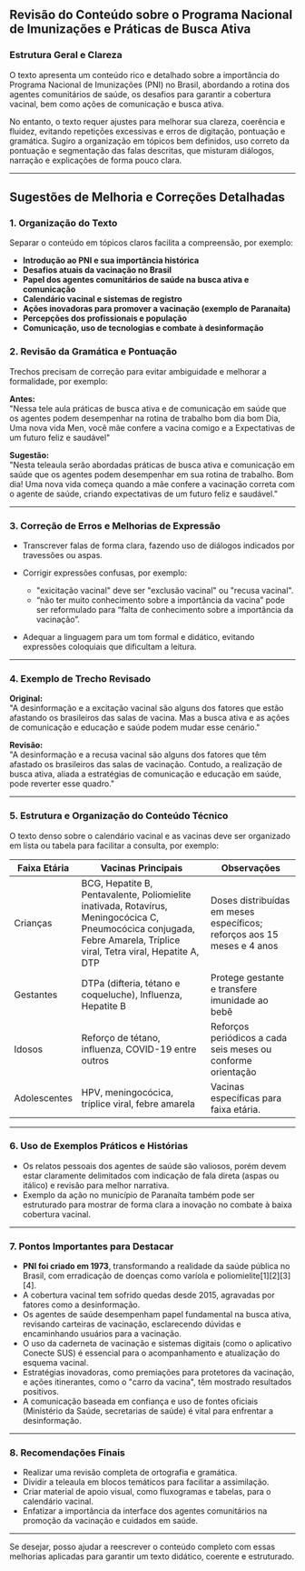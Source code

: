 ## Revisão do Conteúdo sobre o Programa Nacional de Imunizações e Práticas de Busca Ativa

### Estrutura Geral e Clareza

O texto apresenta um conteúdo rico e detalhado sobre a importância do Programa Nacional de Imunizações (PNI) no Brasil, abordando a rotina dos agentes comunitários de saúde, os desafios para garantir a cobertura vacinal, bem como ações de comunicação e busca ativa.

No entanto, o texto requer ajustes para melhorar sua clareza, coerência e fluidez, evitando repetições excessivas e erros de digitação, pontuação e gramática. Sugiro a organização em tópicos bem definidos, uso correto da pontuação e segmentação das falas descritas, que misturam diálogos, narração e explicações de forma pouco clara.

---

## Sugestões de Melhoria e Correções Detalhadas

### 1. Organização do Texto

Separar o conteúdo em tópicos claros facilita a compreensão, por exemplo:

- **Introdução ao PNI e sua importância histórica**
- **Desafios atuais da vacinação no Brasil**
- **Papel dos agentes comunitários de saúde na busca ativa e comunicação**
- **Calendário vacinal e sistemas de registro**
- **Ações inovadoras para promover a vacinação (exemplo de Paranaíta)**
- **Percepções dos profissionais e população**
- **Comunicação, uso de tecnologias e combate à desinformação**

### 2. Revisão da Gramática e Pontuação

Trechos precisam de correção para evitar ambiguidade e melhorar a formalidade, por exemplo:

**Antes:**  
"Nessa tele aula práticas de busca ativa e de comunicação em saúde que os agentes podem desempenhar na rotina de trabalho bom dia bom Dia, Uma nova vida Men, você mãe confere a vacina comigo e a Expectativas de um futuro feliz e saudável"

**Sugestão:**  
"Nesta teleaula serão abordadas práticas de busca ativa e comunicação em saúde que os agentes podem desempenhar em sua rotina de trabalho. Bom dia! Uma nova vida começa quando a mãe confere a vacinação correta com o agente de saúde, criando expectativas de um futuro feliz e saudável."

---

### 3. Correção de Erros e Melhorias de Expressão

- Transcrever falas de forma clara, fazendo uso de diálogos indicados por travessões ou aspas.  
- Corrigir expressões confusas, por exemplo:  
  - "exicitação vacinal" deve ser "exclusão vacinal" ou "recusa vacinal".  
  - “não ter muito conhecimento sobre a importância da vacina” pode ser reformulado para “falta de conhecimento sobre a importância da vacinação”.

- Adequar a linguagem para um tom formal e didático, evitando expressões coloquiais que dificultam a leitura.

---

### 4. Exemplo de Trecho Revisado

**Original:**  
"A desinformação e a excitação vacinal são alguns dos fatores que estão afastando os brasileiros das salas de vacina. Mas a busca ativa e as ações de comunicação e educação e saúde podem mudar esse cenário."

**Revisão:**  
"A desinformação e a recusa vacinal são alguns dos fatores que têm afastado os brasileiros das salas de vacinação. Contudo, a realização de busca ativa, aliada a estratégias de comunicação e educação em saúde, pode reverter esse quadro."

---

### 5. Estrutura e Organização do Conteúdo Técnico

O texto denso sobre o calendário vacinal e as vacinas deve ser organizado em lista ou tabela para facilitar a consulta, por exemplo:

| Faixa Etária      | Vacinas Principais                          | Observações                                |
|-------------------|--------------------------------------------|--------------------------------------------|
| Crianças          | BCG, Hepatite B, Pentavalente, Poliomielite inativada, Rotavírus, Meningocócica C, Pneumocócica conjugada, Febre Amarela, Tríplice viral, Tetra viral, Hepatite A, DTP | Doses distribuídas em meses específicos; reforços aos 15 meses e 4 anos |
| Gestantes         | DTPa (difteria, tétano e coqueluche), Influenza, Hepatite B | Protege gestante e transfere imunidade ao bebê |
| Idosos            | Reforço de tétano, influenza, COVID-19 entre outros | Reforços periódicos a cada seis meses ou conforme orientação |
| Adolescentes      | HPV, meningocócica, tríplice viral, febre amarela | Vacinas específicas para faixa etária.     |

---

### 6. Uso de Exemplos Práticos e Histórias

- Os relatos pessoais dos agentes de saúde são valiosos, porém devem estar claramente delimitados com indicação de fala direta (aspas ou itálico) e revisão para melhor narrativa.  
- Exemplo da ação no município de Paranaíta também pode ser estruturado para mostrar de forma clara a inovação no combate à baixa cobertura vacinal.

---

### 7. Pontos Importantes para Destacar

- **PNI foi criado em 1973**, transformando a realidade da saúde pública no Brasil, com erradicação de doenças como varíola e poliomielite[1][2][3][4].  
- A cobertura vacinal tem sofrido quedas desde 2015, agravadas por fatores como a desinformação.  
- Os agentes de saúde desempenham papel fundamental na busca ativa, revisando carteiras de vacinação, esclarecendo dúvidas e encaminhando usuários para a vacinação.  
- O uso da caderneta de vacinação e sistemas digitais (como o aplicativo Conecte SUS) é essencial para o acompanhamento e atualização do esquema vacinal.  
- Estratégias inovadoras, como premiações para protetores da vacinação, e ações itinerantes, como o "carro da vacina", têm mostrado resultados positivos.  
- A comunicação baseada em confiança e uso de fontes oficiais (Ministério da Saúde, secretarias de saúde) é vital para enfrentar a desinformação.  

---

### 8. Recomendações Finais

- Realizar uma revisão completa de ortografia e gramática.  
- Dividir a teleaula em blocos temáticos para facilitar a assimilação.  
- Criar material de apoio visual, como fluxogramas e tabelas, para o calendário vacinal.  
- Enfatizar a importância da interface dos agentes comunitários na promoção da vacinação e cuidados em saúde.

---

Se desejar, posso ajudar a reescrever o conteúdo completo com essas melhorias aplicadas para garantir um texto didático, coerente e estruturado.